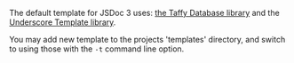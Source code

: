 The default template for JSDoc 3 uses: [the Taffy Database library](http://taffydb.com/) and the [Underscore Template library](http://documentcloud.github.com/underscore/#template).

You may add new template to the projects 'templates' directory, and switch to using those with the `-t` command line option.